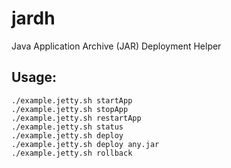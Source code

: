 jardh
=====
Java Application Archive (JAR) Deployment Helper

Usage:
------
```
./example.jetty.sh startApp
./example.jetty.sh stopApp
./example.jetty.sh restartApp
./example.jetty.sh status
./example.jetty.sh deploy
./example.jetty.sh deploy any.jar
./example.jetty.sh rollback
```
